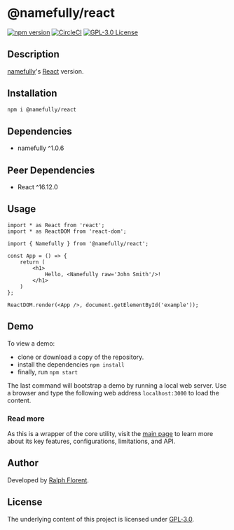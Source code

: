 # @namefully/react

[![npm version][version-img]][version-url]
[![CircleCI][circleci-img]][circleci-url]
[![GPL-3.0 License][license-img]][license-url]

## Description

[namefully](namefully-url)'s [React](https://reactjs.org/) version.

## Installation

```bash
npm i @namefully/react
```

## Dependencies

- namefully ^1.0.6

## Peer Dependencies

- React ^16.12.0

## Usage

```tsx
import * as React from 'react';
import * as ReactDOM from 'react-dom';

import { Namefully } from '@namefully/react';

const App = () => {
    return (
        <h1>
            Hello, <Namefully raw='John Smith'/>!
        </h1>
    )
};

ReactDOM.render(<App />, document.getElementById('example'));
```

## Demo

To view a demo:

- clone or download a copy of the repository.
- install the dependencies `npm install`
- finally, run `npm start`

The last command will bootstrap a demo by running a local web server. Use a
browser and type the following web address `localhost:3000` to load the content.

### Read more

As this is a wrapper of the core utility, visit the [main page](namefully-url)
to learn more about its key features, configurations, limitations, and API.

## Author

Developed by [Ralph Florent](https://github.com/ralflorent).

## License

The underlying content of this project is licensed under [GPL-3.0](LICENSE).

[namefully-url]: https://github.com/ralflorent/namefully

[version-img]: https://img.shields.io/npm/v/@namefully/react
[version-url]: https://www.npmjs.com/package/@namefully/react
[circleci-img]: https://circleci.com/gh/ralflorent/namefully-react.svg?style=shield
[circleci-url]: https://circleci.com/gh/ralflorent/namefully-react
[license-img]: https://img.shields.io/npm/l/@namefully/react
[license-url]: http://www.gnu.org/licenses/gpl-3.0.en.html
